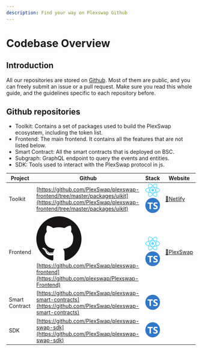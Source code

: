 ```yaml
---
description: Find your way on Plexswap Github
---
```


# Codebase Overview

## Introduction

All our repositories are stored on [Github](https://github.com/PlexSwap). Most of them are public, and you can freely submit an issue or a pull request. Make sure you read this whole guide, and the guidelines specific to each repository before.

## Github repositories

* Toolkit: Contains a set of packages used to build the PlexSwap ecosystem, including the token list.
* Frontend: The main frontend. It contains all the features that are not listed below.
* Smart Contract: All the smart contracts that is deployed on BSC.
* Subgraph: GraphQL endpoint to query the events and entities.
* SDK: Tools used to interact with the PlexSwap protocol in js.

| Project        | Github                                                                                                                                                                                                                              | Stack                                                                                                                                                                                                                                                                    | Website                                         |
| -------------- | ----------------------------------------------------------------------------------------------------------------------------------------------------------------------------------------------------------------------------------- | ------------------------------------------------------------------------------------------------------------------------------------------------------------------------------------------------------------------------------------------------------------------------ | ----------------------------------------------- |
| Toolkit        | [https://github.com/PlexSwap/plexswap-frontend/tree/master/packages/uikit](https://github.com/PlexSwap/plexswap-frontend/tree/master/packages/uikit)                                                                                | <img src="../../.gitbook/assets/download.svg" alt="" data-size="line"><img src="../../.gitbook/assets/ts-logo-round-128.svg" alt="" data-size="line">                                                                                                                    | [🔗Netlify](https://plexswap-uikit.netlify.app) |
| Frontend       | [<img src="../../.gitbook/assets/GitHub-Mark-120px-plus.png" alt="" data-size="line">](https://github.com/plexswap/Plexswap-Frontend)[https://github.com/PlexSwap/plexswap-frontend](https://github.com/plexswap/Plexswap-Frontend) | <img src="../../.gitbook/assets/download.svg" alt="" data-size="line"><img src="../../.gitbook/assets/ts-logo-round-128.svg" alt="" data-size="line">                                                                                                                    | [🔗PlexSwap](https://plexswap.finance)          |
| Smart Contract | [https://github.com/PlexSwap/plexswap-smart-contracts](https://github.com/PlexSwap/plexswap-smart-contracts)                                                                                                                        | <img src="https://ludu-assets.s3.amazonaws.com/lesson-icons/26/OS6xpcvmIL6y0G3ZQW99" alt="" data-size="line"><img src="https://hardhat.org/apple-touch-icon.png" alt="" data-size="line"><img src="../../.gitbook/assets/ts-logo-round-128.svg" alt="" data-size="line"> |                                                 |
| SDK            | [https://github.com/PlexSwap/plexswap-swap-sdk](https://github.com/PlexSwap/plexswap-swap-sdk)                                                                                                                                      | <img src="../../.gitbook/assets/ts-logo-round-128.svg" alt="" data-size="line">                                                                                                                                                                                          |                                                 |
